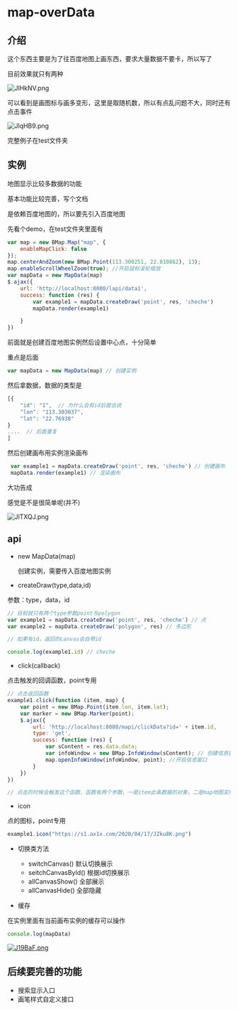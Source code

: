 # map-overData

## 介绍

这个东西主要是为了往百度地图上画东西，要求大量数据不要卡，所以写了

目前效果就只有两种

![JlHkNV.png](https://s1.ax1x.com/2020/04/20/JlHkNV.png)

可以看到是画图标与画多变形，这里是取随机数，所以有点乱问题不大，同时还有点击事件

![JlqHB9.png](https://s1.ax1x.com/2020/04/20/JlqHB9.png)

完整例子在test文件夹

## 实例

 地图显示比较多数据的功能

 基本功能比较完善，写个文档

是依赖百度地图的，所以要先引入百度地图

先看个demo，在test文件夹里面有

```javascript
var map = new BMap.Map("map", {
    enableMapClick: false
}); 
map.centerAndZoom(new BMap.Point(113.300251, 22.810862), 13);
map.enableScrollWheelZoom(true); //开启鼠标滚轮缩放
var mapData = new MapData(map)
$.ajax({
    url: 'http://localhost:8080/lapi/data1',
    success: function (res) {
        var example1 = mapData.createDraw('point', res, 'cheche')
        mapData.render(example1)

    }
})
```

前面就是创建百度地图实例然后设置中心点，十分简单

重点是后面

```javascript
var mapData = new MapData(map) // 创建实例
```

然后拿数据，数据的类型是

```javascript
[{
    "id": "1",  // 为什么会有id后面会说
    "lon": "113.303037",
    "lat": "22.76938"
}
....  // 后面重复
]
```

然后创建画布用实例渲染画布

```javascript
 var example1 = mapData.createDraw('point', res, 'cheche') // 创建画布
 mapData.render(example1) // 渲染画布
```

大功告成

感觉是不是很简单呢(并不)

![JlTXQJ.png](https://s1.ax1x.com/2020/04/20/JlTXQJ.png)

## api

- new MapData(map)  

  创建实例，需要传入百度地图实例

- createDraw(type,data,id)

参数：type，data，id

```javascript
// 目前就只有两个type参数point与polygon
var example1 = mapData.createDraw('point', res, 'cheche') // 点
var example2 = mapData.createDraw('polygon', res) // 多边形

// 如果有id，返回的canvas会自带id

console.log(example1.id) // cheche
```

- click(callback)

点击触发的回调函数，point专用

```javascript
// 点击返回函数
example1.click(function (item, map) {
    var point = new BMap.Point(item.lon, item.lat);
    var marker = new BMap.Marker(point);
    $.ajax({
        url: 'http://localhost:8080/mapi/clickData?id=' + item.id,
        type: 'get',
        success: function (res) {
            var sContent = res.data.data;
            var infoWindow = new BMap.InfoWindow(sContent); // 创建信息窗口对象
            map.openInfoWindow(infoWindow, point); //开启信息窗口
        }
    })
})

// 点击的时候会触发这个函数，函数有两个参数，一是item此条数据的对象，二是map地图实例，前面为什么要id呢，就是为了触发事件哒
```

- icon

点的图标，point专用

```javascript
example1.icon("https://s1.ax1x.com/2020/04/17/JZku8K.png")
```

- 切换类方法
  - switchCanvas()  默认切换展示
  - seitchCanvasById()  根据id切换展示
  - allCanvasShow()  全部展示
  - allCanvasHide()  全部隐藏

- 缓存

在实例里面有当前画布实例的缓存可以操作

```javascript
console.log(mapData)
```

[![J19BaF.png](https://s1.ax1x.com/2020/04/20/J19BaF.png)](https://imgchr.com/i/J19BaF)

## 后续要完善的功能

- 搜索显示入口
- 画笔样式自定义接口